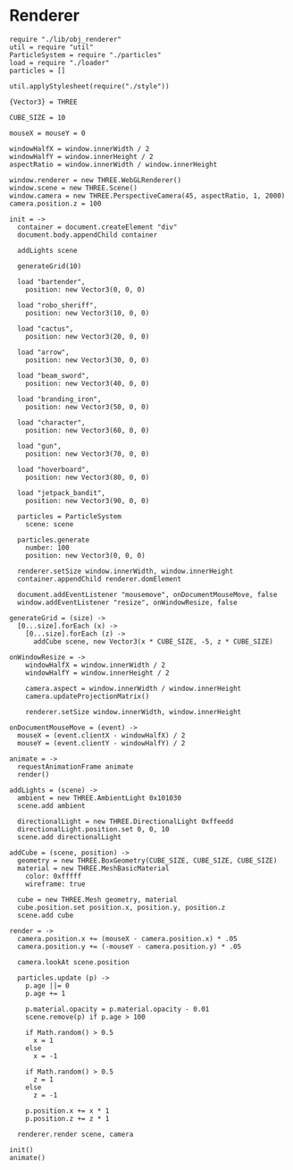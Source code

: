 Renderer
========

    require "./lib/obj_renderer"
    util = require "util"
    ParticleSystem = require "./particles"
    load = require "./loader"
    particles = []

    util.applyStylesheet(require("./style"))

    {Vector3} = THREE

    CUBE_SIZE = 10

    mouseX = mouseY = 0

    windowHalfX = window.innerWidth / 2
    windowHalfY = window.innerHeight / 2
    aspectRatio = window.innerWidth / window.innerHeight

    window.renderer = new THREE.WebGLRenderer()
    window.scene = new THREE.Scene()
    window.camera = new THREE.PerspectiveCamera(45, aspectRatio, 1, 2000)
    camera.position.z = 100

    init = ->
      container = document.createElement "div"
      document.body.appendChild container

      addLights scene

      generateGrid(10)

      load "bartender",
        position: new Vector3(0, 0, 0)

      load "robo_sheriff",
        position: new Vector3(10, 0, 0)

      load "cactus",
        position: new Vector3(20, 0, 0)

      load "arrow",
        position: new Vector3(30, 0, 0)

      load "beam_sword",
        position: new Vector3(40, 0, 0)

      load "branding_iron",
        position: new Vector3(50, 0, 0)

      load "character",
        position: new Vector3(60, 0, 0)

      load "gun",
        position: new Vector3(70, 0, 0)

      load "hoverboard",
        position: new Vector3(80, 0, 0)

      load "jetpack_bandit",
        position: new Vector3(90, 0, 0)

      particles = ParticleSystem
        scene: scene

      particles.generate
        number: 100
        position: new Vector3(0, 0, 0)

      renderer.setSize window.innerWidth, window.innerHeight
      container.appendChild renderer.domElement

      document.addEventListener "mousemove", onDocumentMouseMove, false
      window.addEventListener "resize", onWindowResize, false

    generateGrid = (size) ->
      [0...size].forEach (x) ->
        [0...size].forEach (z) ->
          addCube scene, new Vector3(x * CUBE_SIZE, -5, z * CUBE_SIZE)

    onWindowResize = ->
    	windowHalfX = window.innerWidth / 2
    	windowHalfY = window.innerHeight / 2

    	camera.aspect = window.innerWidth / window.innerHeight
    	camera.updateProjectionMatrix()

    	renderer.setSize window.innerWidth, window.innerHeight

    onDocumentMouseMove = (event) ->
      mouseX = (event.clientX - windowHalfX) / 2
      mouseY = (event.clientY - windowHalfY) / 2

    animate = ->
      requestAnimationFrame animate
      render()

    addLights = (scene) ->
      ambient = new THREE.AmbientLight 0x101030
      scene.add ambient

      directionalLight = new THREE.DirectionalLight 0xffeedd
      directionalLight.position.set 0, 0, 10
      scene.add directionalLight

    addCube = (scene, position) ->
      geometry = new THREE.BoxGeometry(CUBE_SIZE, CUBE_SIZE, CUBE_SIZE)
      material = new THREE.MeshBasicMaterial
        color: 0xfffff
        wireframe: true

      cube = new THREE.Mesh geometry, material
      cube.position.set position.x, position.y, position.z
      scene.add cube

    render = ->
      camera.position.x += (mouseX - camera.position.x) * .05
      camera.position.y += (-mouseY - camera.position.y) * .05

      camera.lookAt scene.position
      
      particles.update (p) ->
        p.age ||= 0
        p.age += 1

        p.material.opacity = p.material.opacity - 0.01 
        scene.remove(p) if p.age > 100

        if Math.random() > 0.5
          x = 1
        else
          x = -1

        if Math.random() > 0.5
          z = 1
        else
          z = -1

        p.position.x += x * 1
        p.position.z += z * 1

      renderer.render scene, camera

    init()
    animate()
